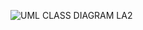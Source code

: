![UML CLASS DIAGRAM LA2](https://github.com/user-attachments/assets/9e471b64-b12a-4d6f-9d75-3b56b6ba05a4)
